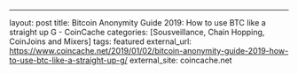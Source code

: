---
layout: post
title: Bitcoin Anonymity Guide 2019: How to use BTC like a straight up G - CoinCache
categories: [Sousveillance, Chain Hopping, CoinJoins and Mixers]
tags: featured 
external_url: https://www.coincache.net/2019/01/02/bitcoin-anonymity-guide-2019-how-to-use-btc-like-a-straight-up-g/
external_site: coincache.net
